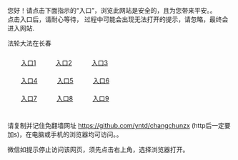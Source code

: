 您好！请点击下面指示的“入口”，浏览此网站是安全的，且为您带来平安。。 <br/>
点击入口后，请耐心等待， 过程中可能会出现无法打开的提示，请忽略，最终会进入网站. </br>

法轮大法在长春<br/>
<div style="padding:10px"><a style="margin:20px" target="_blank" href="https://dc0ji070js432.cloudfront.net/2Qpsp?suznpgp" id="ccLink1" rel="nofollow">入口1</a> <a target="_blank" style="margin:20px" href="https://d3cx6s5aks2n1x.cloudfront.net/2Qpsp?kkrpmk" id="ccLink2" rel="nofollow">入口2</a> <a style="margin:20px" target="_blank" href="https://d32fus739crt58.cloudfront.net/2Qpsp?lfmarim" id="ccLink3" rel="nofollow">入口3</a></div>

<div style="padding:10px" ><a style="margin:20px" target="_blank" href="https://dc0ji070js432.cloudfront.net/2Qpsp?suznpgp" id="ccLink4" rel="nofollow">入口4</a> <a style="margin:20px" href="https://d3cx6s5aks2n1x.cloudfront.net/2Qpsp?kkrpmk" target="_blank" id="ccLink5" rel="nofollow">入口5</a> <a style="margin:20px" href="https://d32fus739crt58.cloudfront.net/2Qpsp?lfmarim" target="_blank" id="ccLink6" rel="nofollow">入口6</a></div>

<div style="padding:10px"><a style="margin:20px" target="_blank" href="https://dc0ji070js432.cloudfront.net/2Qpsp?suznpgp" id="ccLink7" rel="nofollow">入口7</a> <a style="margin:20px" href="https://d3cx6s5aks2n1x.cloudfront.net/2Qpsp?kkrpmk" target="_blank" id="ccLink8" rel="nofollow">入口8</a> <a style="margin:20px" target="_blank" href="https://d32fus739crt58.cloudfront.net/2Qpsp?lfmarim" id="ccLink9" rel="nofollow">入口9</a></div>

<br/>



请复制并记住免翻墙网址 https://github.com/yntd/changchunzx (http后一定要加s)，在电脑或手机的浏览器均可访问。。<br/>

微信如提示停止访问该网页，须先点击右上角，选择浏览器打开。
